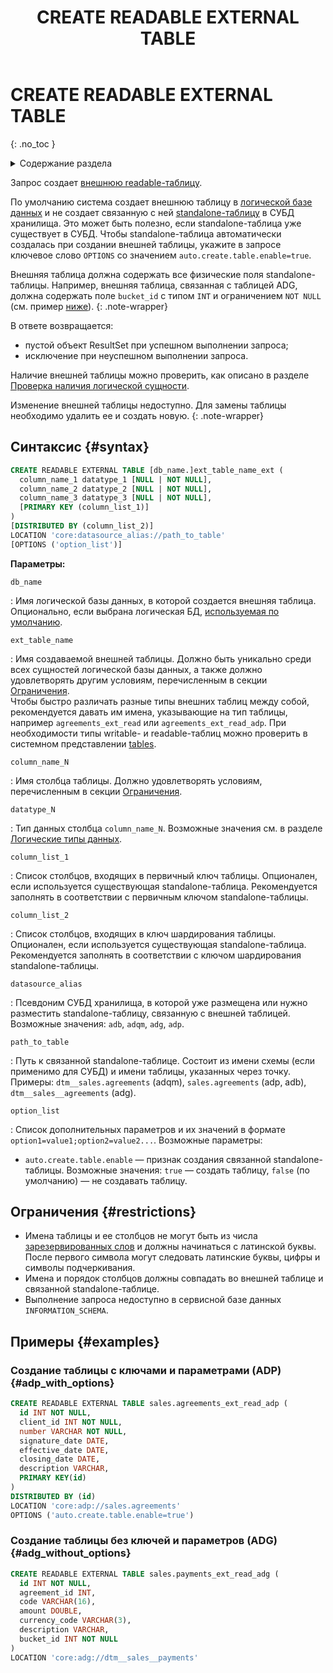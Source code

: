 ﻿---
layout: default
title: CREATE READABLE EXTERNAL TABLE
nav_order: 16.5
parent: Запросы SQL+
grand_parent: Справочная информация
has_children: false
has_toc: false
---

# CREATE READABLE EXTERNAL TABLE
{: .no_toc }

<details markdown="block">
  <summary>
    Содержание раздела
  </summary>
  {: .text-delta }
1. TOC
{:toc}
</details>

Запрос создает [внешнюю readable-таблицу](../../../overview/main_concepts/external_table/external_table.md#readable_table).

По умолчанию система создает внешнюю таблицу в [логической базе данных](../../../overview/main_concepts/logical_db/logical_db.md) 
и не создает связанную с ней
[standalone-таблицу](../../../overview/main_concepts/standalone_table/standalone_table.md) в СУБД хранилища. 
Это может быть полезно, если standalone-таблица уже существует в СУБД. 
Чтобы standalone-таблица автоматически создалась при создании внешней таблицы, 
укажите в запросе ключевое слово `OPTIONS` со значением `auto.create.table.enable=true`.

Внешняя таблица должна содержать все физические поля standalone-таблицы. Например, внешняя таблица, связанная с таблицей 
ADG, должна содержать поле `bucket_id` с типом `INT` и ограничением `NOT NULL` (см. пример [ниже](#adg_without_options)).
{: .note-wrapper}

В ответе возвращается:
* пустой объект ResultSet при успешном выполнении запроса;
* исключение при неуспешном выполнении запроса.

Наличие внешней таблицы можно проверить, как описано в разделе
[Проверка наличия логической сущности](../../../working_with_system/logical_schema_update/entity_presence_check/entity_presence_check.md).

Изменение внешней таблицы недоступно. Для замены таблицы необходимо удалить ее и создать новую.
{: .note-wrapper}

## Синтаксис {#syntax}

```sql
CREATE READABLE EXTERNAL TABLE [db_name.]ext_table_name_ext (
  column_name_1 datatype_1 [NULL | NOT NULL],
  column_name_2 datatype_2 [NULL | NOT NULL],
  column_name_3 datatype_3 [NULL | NOT NULL],
  [PRIMARY KEY (column_list_1)]
) 
[DISTRIBUTED BY (column_list_2)]
LOCATION 'core:datasource_alias://path_to_table'
[OPTIONS ('option_list')]
```

**Параметры:**

`db_name`

: Имя логической базы данных, в которой создается внешняя таблица. Опционально, если выбрана
  логическая БД, [используемая по умолчанию](../../../working_with_system/other_features/default_db_set-up/default_db_set-up.md).

`ext_table_name`

: Имя создаваемой внешней таблицы. Должно быть уникально среди всех сущностей
логической базы данных, а также должно удовлетворять другим условиям, перечисленным в секции [Ограничения](#restrictions).
<br>Чтобы быстро различать разные типы внешних таблиц между собой, рекомендуется давать им имена, указывающие на тип
таблицы, например `agreements_ext_read` или `agreements_ext_read_adp`.
При необходимости типы writable- и readable-таблиц
можно проверить в системном представлении [tables](../../system_views/system_views.md#tables).

`column_name_N`

: Имя столбца таблицы. Должно удовлетворять условиям, перечисленным в секции [Ограничения](#restrictions).

`datatype_N`

: Тип данных столбца `column_name_N`. Возможные значения см.
в разделе [Логические типы данных](../../supported_data_types/logical_data_types/logical_data_types.md).

`column_list_1`

: Список столбцов, входящих в первичный ключ таблицы. Опционален, если используется существующая
standalone-таблица. Рекомендуется заполнять в соответствии с первичным ключом standalone-таблицы.

`column_list_2`

: Список столбцов, входящих в ключ шардирования таблицы. Опционален, если используется существующая
standalone-таблица. Рекомендуется заполнять в соответствии с ключом шардирования standalone-таблицы.

`datasource_alias`

: Псевдоним СУБД хранилища, в которой уже размещена или нужно разместить standalone-таблицу, связанную
с внешней таблицей. Возможные значения: `adb`, `adqm`, `adg`, `adp`.

`path_to_table`

: Путь к связанной standalone-таблице. Состоит из имени схемы (если применимо для СУБД) и имени таблицы,
указанных через точку. Примеры: `dtm__sales.agreements` (adqm), `sales.agreements` (adp, adb), `dtm__sales__agreements` (adg).

`option_list`

: Список дополнительных параметров и их значений в формате `option1=value1;option2=value2...`.
Возможные параметры:
  * `auto.create.table.enable` — признак создания связанной standalone-таблицы. Возможные значения: `true` — создать таблицу, 
    `false` (по умолчанию) — не создавать таблицу.

## Ограничения {#restrictions}

* Имена таблицы и ее столбцов не могут быть из числа [зарезервированных слов](../../reserved_words/reserved_words.md) и 
  должны начинаться с латинской буквы. После первого символа могут следовать
  латинские буквы, цифры и символы подчеркивания.
* Имена и порядок столбцов должны совпадать во внешней таблице и связанной standalone-таблице.
* Выполнение запроса недоступно в сервисной базе данных `INFORMATION_SCHEMA`.

## Примеры {#examples}

### Создание таблицы с ключами и параметрами (ADP) {#adp_with_options}

```sql
CREATE READABLE EXTERNAL TABLE sales.agreements_ext_read_adp (
  id INT NOT NULL,
  client_id INT NOT NULL,
  number VARCHAR NOT NULL,
  signature_date DATE,
  effective_date DATE,
  closing_date DATE,
  description VARCHAR,
  PRIMARY KEY(id)
)
DISTRIBUTED BY (id)
LOCATION 'core:adp://sales.agreements'
OPTIONS ('auto.create.table.enable=true')
```

### Создание таблицы без ключей и параметров (ADG) {#adg_without_options}

```sql
CREATE READABLE EXTERNAL TABLE sales.payments_ext_read_adg (
  id INT NOT NULL,
  agreement_id INT,
  code VARCHAR(16),
  amount DOUBLE,
  currency_code VARCHAR(3),
  description VARCHAR,
  bucket_id INT NOT NULL
)
LOCATION 'core:adg://dtm__sales__payments'
```